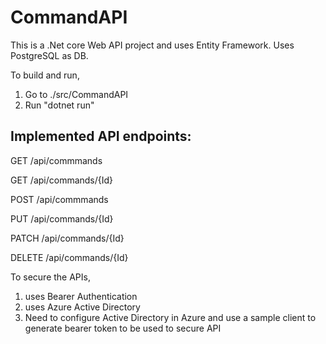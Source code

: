 # CommandAPI
This is a .Net core Web API project and uses Entity Framework. Uses PostgreSQL as DB. 

To build and run,
1. Go to ./src/CommandAPI
2. Run "dotnet run"


## Implemented API endpoints:

GET /api/commmands

GET /api/commands/{Id}

POST /api/commmands

PUT /api/commands/{Id}

PATCH /api/commands/{Id}

DELETE /api/commands/{Id}

To secure the APIs,
1. uses Bearer Authentication
2. uses Azure Active Directory
3. Need to configure Active Directory in Azure and use a sample client to generate bearer token to be used to secure API
